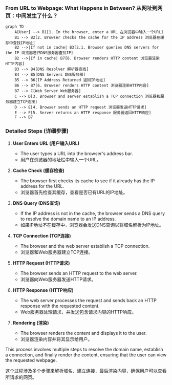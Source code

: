 ### From URL to Webpage: What Happens in Between? 从网址到网页：中间发生了什么？

```mermaid
graph TD
    A[User] --> B1[1. In the browser, enter a URL 在浏览器中输入一个URL]
    B1 --> B2[2. Browser checks the cache for the IP address 浏览器在缓存中查找IP地址]
    B2 -->|If not in cache| B3[2.1. Browser queries DNS servers for the IP 浏览器递归DNS服务器查找IP]
    B2 -->|If in cache| B7[6. Browser renders HTTP content 浏览器渲染HTTP内容]
    B3 --> B4[DNS Resolver 解析器查找]
    B4 --> B5[DNS Servers DNS服务器]
    B5 --> B6[IP Address Returned 返回IP地址]
    B6 --> B7[6. Browser renders HTTP content 浏览器渲染HTTP内容]
    B7 --> C[Web Server Web服务器]
    C --> D[3. Browser and server establish a TCP connection 浏览器和服务器建立TCP连接]
    D --> E[4. Browser sends an HTTP request 浏览器发送HTTP请求]
    E --> F[5. Server returns an HTTP response 服务器返回HTTP响应]
    F --> B7
```

### Detailed Steps (详细步骤)

1. **User Enters URL (用户输入URL)**
    - The user types a URL into the browser's address bar.
    - 用户在浏览器的地址栏中输入一个URL。

2. **Cache Check (缓存检查)**
    - The browser first checks its cache to see if it already has the IP address for the URL.
    - 浏览器首先检查其缓存，查看是否已有URL的IP地址。

3. **DNS Query (DNS查询)**
    - If the IP address is not in the cache, the browser sends a DNS query to resolve the domain name to an IP address.
    - 如果IP地址不在缓存中，浏览器会发送DNS查询以将域名解析为IP地址。

4. **TCP Connection (TCP连接)**
    - The browser and the web server establish a TCP connection.
    - 浏览器和Web服务器建立TCP连接。

5. **HTTP Request (HTTP请求)**
    - The browser sends an HTTP request to the web server.
    - 浏览器向Web服务器发送HTTP请求。

6. **HTTP Response (HTTP响应)**
    - The web server processes the request and sends back an HTTP response with the requested content.
    - Web服务器处理请求，并发送包含请求内容的HTTP响应。

7. **Rendering (渲染)**
    - The browser renders the content and displays it to the user.
    - 浏览器渲染内容并将其显示给用户。

This process involves multiple steps to resolve the domain name, establish a connection, and finally render the content, ensuring that the user can view the requested webpage.

这个过程涉及多个步骤来解析域名、建立连接，最后渲染内容，确保用户可以查看所请求的网页。
